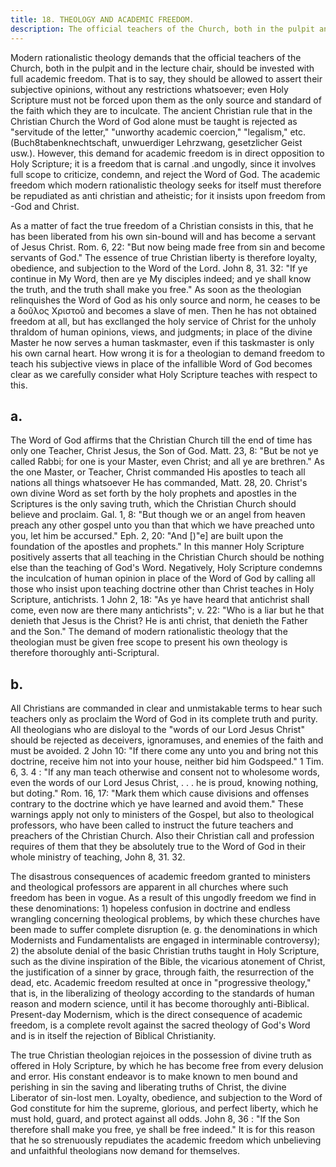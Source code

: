 ```yaml
---
title: 18. THEOLOGY AND ACADEMIC FREEDOM. 
description: The official teachers of the Church, both in the pulpit and in the lecture chair, should be invested with full academic freedom.
---
```


Modern rationalistic theology demands that the official teachers of the Church, both in the pulpit and in the lecture chair, should be invested with full academic freedom. That is to say, they should be allowed to assert their subjective opinions, without any restrictions whatsoever; even Holy Scripture must not be forced upon them as the only source and standard of the faith which they are to inculcate. The ancient Christian rule that in the Christian Church the Word of God alone must be taught is rejected as "servitude of the letter," "unworthy academic coercion," "legalism," etc. (Buch8tabenknechtschaft, unwuerdiger Lehrzwang, gesetzlicher Geist usw.). However, this demand for academic freedom is in direct opposition to Holy Scripture; it is a freedom that is carnal .and ungodly, since it involves full scope to criticize, condemn, and reject the Word of God. The academic freedom which modern rationalistic theology seeks for itself must therefore be repudiated as anti christian and atheistic; for it insists upon freedom from -God and Christ.

As a matter of fact the true freedom of a Christian consists in this, that he has been liberated from his own sin-bound will and has become a servant of Jesus Christ. Rom. 6, 22: "But now being made free from sin and become servants of God." The essence of true Christian liberty is therefore loyalty, obedience, and subjection to the Word of the Lord. John 8, 31. 32: "If ye continue in My Word, then are ye My disciples indeed; and ye shall know the truth, and the truth shall make you free." As soon as the theologian relinquishes the Word of God as his only source and norm, he ceases to be a δοῦλος Χριστοῦ and becomes a slave of men. Then he has not obtained freedom at all, but has excllanged the holy service of Christ for the unholy thraldom of human opinions, views, and judgments; in place of the divine Master he now serves a human taskmaster, even if this taskmaster is only his own carnal heart. How wrong it is for a theologian to demand freedom to teach his subjective views in place of the infallible Word of God becomes clear as we carefully consider what Holy Scripture teaches with respect to this.

## a.
The Word of God affirms that the Christian Church till the end of time has only one Teacher, Christ Jesus, the Son of God. Matt. 23, 8: "But be not ye called Rabbi; for one is your Master, even Christ; and all ye are brethren." As the one Master, or Teacher, Christ commanded His apostles to teach all nations all things whatsoever He has commanded, Matt. 28, 20. Christ's own divine Word as set forth by the holy prophets and apostles in the Scriptures is the only saving truth, which the Christian Church should believe and proclaim. Gal. 1, 8: "But though we or an angel from heaven preach any other gospel unto you than that which we have preached unto you, let him be accursed." Eph. 2, 20: "And [)"e] are built upon the foundation of the apostles and prophets." In this manner Holy Scripture positively asserts that all teaching in the Christian Church should be nothing else than the teaching of God's Word. Negatively, Holy Scripture condemns the inculcation of human opinion in place of the Word of God by calling all those who insist upon teaching doctrine other than Christ teaches in Holy Scripture, antichrists. 1 John 2, 18: "As ye have heard that antichrist shall come, even now are there many antichrists"; v. 22: "Who is a liar but he that denieth that Jesus is the Christ? He is anti christ, that denieth the Father and the Son." The demand of modern rationalistic theology that the theologian must be given free scope to present his own theology is therefore thoroughly anti-Scriptural.

## b.
All Christians are commanded in clear and unmistakable terms to hear such teachers only as proclaim the Word of God in its complete truth and purity. All theologians who are disloyal to the "words of our Lord Jesus Christ" should be rejected as deceivers, ignoramuses, and enemies of the faith and must be avoided. 2 John 10: "If there come any unto you and bring not this doctrine, receive him not into your house, neither bid him Godspeed." 1 Tim. 6, 3. 4 : "If any man teach otherwise and consent not to wholesome words, even the words of our Lord Jesus Christ, . . . he is proud, knowing nothing, but doting." Rom. 16, 17: "Mark them which cause divisions and offenses contrary to the doctrine which ye have learned and avoid them." These warnings apply not only to ministers of the Gospel, but also to theological professors, who have been called to instruct the future teachers and preachers of the Christian Church. Also their Christian call and profession requires of them that they be absolutely true to the Word of God in their whole ministry of teaching, John 8, 31. 32.

The disastrous consequences of academic freedom granted to ministers and theological professors are apparent in all churches where such freedom has been in vogue. As a result of this ungodly freedom we find in these denominations: 1) hopeless confusion in doctrine and endless wrangling concerning theological problems, by which these churches have been made to suffer complete disruption (e. g. the denominations in which Modernists and Fundamentalists are engaged in interminable controversy); 2) the absolute denial of the basic Christian truths taught in Holy Scripture, such as the divine inspiration of the Bible, the vicarious atonement of Christ, the justification of a sinner by grace, through faith, the resurrection of the dead, etc. Academic freedom resulted at once in "progressive theology," that is, in the liberalizing of theology according to the standards of human reason and modern science, until it has become thoroughly anti-Biblical. Present-day Modernism, which is the direct consequence of academic freedom, is a complete revolt against the sacred theology of God's Word and is in itself the rejection of Biblical Christianity.

The true Christian theologian rejoices in the possession of divine truth as offered in Holy Scripture, by which he has become free from every delusion and error. His constant endeavor is to make known to men bound and perishing in sin the saving and liberating truths of Christ, the divine Liberator of sin-lost men. Loyalty, obedience, and subjection to the Word of God constitute for him the supreme, glorious, and perfect liberty, which he must hold, guard, and protect against all odds. John 8, 36 : "If the Son therefore shall make you free, ye shall be free indeed." It is for this reason that he so strenuously repudiates the academic freedom which unbelieving and unfaithful theologians now demand for themselves.